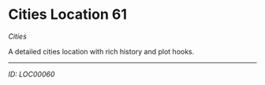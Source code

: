 # Cities Location 61

*Cities*

A detailed cities location with rich history and plot hooks.

---
*ID: LOC00060*